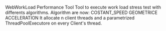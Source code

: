 WebWorkLoad Performance Tool
Tool to execute work load stress test with differents algorithms.
Algorithm are now:
	COSTANT_SPEED
	GEOMETRICE ACCELERATION
It allocate n client threads and a parametrized ThreadPoolExecutore on every Client's thread.

